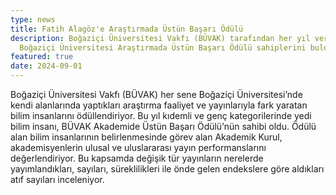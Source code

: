 ```yaml
---
type: news
title: Fatih Alagöz'e Araştırmada Üstün Başarı Ödülü
description: Boğaziçi Üniversitesi Vakfı (BÜVAK) tarafından her yıl verilen
  Boğaziçi Üniversitesi Araştırmada Üstün Başarı Ödülü sahiplerini buldu.
featured: true
date: 2024-09-01
---
```

Boğaziçi Üniversitesi Vakfı (BÜVAK) her sene Boğaziçi Üniversitesi’nde kendi alanlarında yaptıkları araştırma faaliyet ve yayınlarıyla fark yaratan bilim insanlarını ödüllendiriyor. Bu yıl kıdemli ve genç kategorilerinde yedi bilim insanı, BÜVAK Akademide Üstün Başarı Ödülü’nün sahibi oldu. Ödülü alan bilim insanlarının belirlenmesinde görev alan Akademik Kurul, akademisyenlerin ulusal ve uluslararası yayın performanslarını değerlendiriyor. Bu kapsamda değişik tür yayınların nerelerde yayımlandıkları, sayıları, süreklilikleri ile önde gelen endekslere göre aldıkları atıf sayıları inceleniyor.
